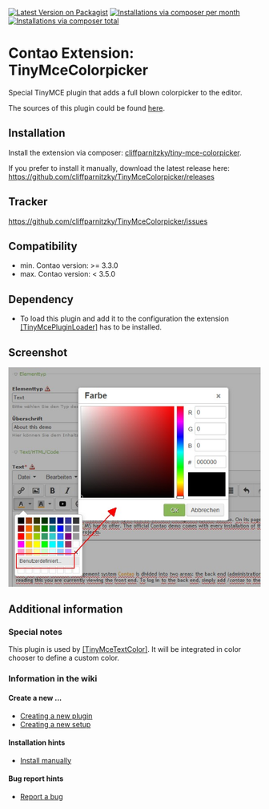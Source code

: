 [![Latest Version on Packagist](http://img.shields.io/packagist/v/cliffparnitzky/tiny-mce-colorpicker.svg?style=flat)](https://packagist.org/packages/cliffparnitzky/tiny-mce-colorpicker)
[![Installations via composer per month](http://img.shields.io/packagist/dm/cliffparnitzky/tiny-mce-colorpicker.svg?style=flat)](https://packagist.org/packages/cliffparnitzky/tiny-mce-colorpicker)
[![Installations via composer total](http://img.shields.io/packagist/dt/cliffparnitzky/tiny-mce-colorpicker.svg?style=flat)](https://packagist.org/packages/cliffparnitzky/tiny-mce-colorpicker)

Contao Extension: TinyMceColorpicker
====================================

Special TinyMCE plugin that adds a full blown colorpicker to the editor.

The sources of this plugin could be found [here](http://www.tinymce.com/wiki.php/Plugin:colorpicker).


Installation
------------

Install the extension via composer: [cliffparnitzky/tiny-mce-colorpicker](https://packagist.org/packages/cliffparnitzky/tiny-mce-colorpicker).

If you prefer to install it manually, download the latest release here: https://github.com/cliffparnitzky/TinyMceColorpicker/releases


Tracker
-------

https://github.com/cliffparnitzky/TinyMceColorpicker/issues


Compatibility
-------------

- min. Contao version: >= 3.3.0
- max. Contao version: <  3.5.0


Dependency
----------

- To load this plugin and add it to the configuration the extension [[TinyMcePluginLoader]](https://github.com/cliffparnitzky/TinyMcePluginLoader) has to be installed.


Screenshot
----------

![Screenshot](screenshot.jpg)


Additional information
----------------------

### Special notes

This plugin is used by [[TinyMceTextColor]](https://github.com/cliffparnitzky/TinyMceTextColor). It will be integrated in color chooser to define a custom color.

### Information in the wiki

#### Create a new ...

* [Creating a new plugin](wiki/Creating-a-new-plugin)
* [Creating a new setup](wiki/Creating-a-new-setup)

#### Installation hints
* [Install manually](wiki/Install-manually)

#### Bug report hints

* [Report a bug](wiki/Report-a-bug)